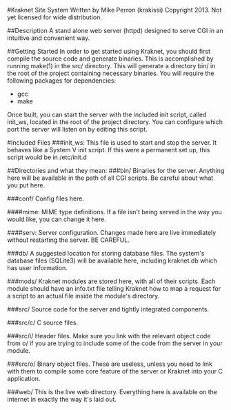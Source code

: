 #Kraknet Site System
Written by Mike Perron (krakissi)
Copyright 2013. Not yet licensed for wide distribution.

##Description
A stand alone web server (httpd) designed to serve CGI in an intuitive and
convenient way.


##Getting Started
In order to get started using Kraknet, you should first compile the source code
and generate binaries. This is accomplished by running make(1) in the src/
directory. This will generate a directory bin/ in the root of the project
containing necessary binaries. You will require the following packages for
dependencies:
-	gcc
-	make

Once built, you can start the server with the included init script, called
init_ws, located in the root of the project directory. You can configure which
port the server will listen on by editing this script.


#Included Files
###init_ws:
This file is used to start and stop the server. It behaves like a System V
init script. If this were a permanent set up, this script would be in
/etc/init.d

##Directories and what they mean:
###bin/
Binaries for the server. Anything here will be available in the path of
all CGI scripts. Be careful about what you put here.

###conf/
Config files here.

####mime:
MIME type definitions. If a file isn't being served in the way
you would like, you can change it here.

####serv: Server configuration. Changes made here are live immediately
without restarting the server. BE CAREFUL.


###db/
A suggested location for storing database files. The system's database
files (SQLite3) will be available here, including kraknet.db which has
user information.

###mods/
Kraknet modules are stored here, with all of their scripts. Each module
should have an info.txt file telling Kraknet how to map a request for a
script to an actual file inside the module's directory.

###src/
Source code for the server and tightly integrated components.

###src/c/
C source files.

###src/i/
Header files. Make sure you link with the relevant object code from o/
if you are trying to include some of the code from the server in your
module.

###src/o/
Binary object files. These are useless, unless you need to link with
them to compile some core feature of the server or Kraknet into your
C application.

###web/
This is the live web directory. Everything here is available on the
internet in exactly the way it's laid out.
